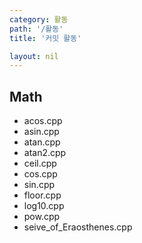 ```yaml
---
category: 활동
path: '/활동'
title: '커밋 활동'

layout: nil
---
```


Math
-------
- acos.cpp<br>
- asin.cpp<br>
- atan.cpp<br>
- atan2.cpp<br>
- ceil.cpp<br>
- cos.cpp<br>
- sin.cpp<br>
- floor.cpp<br>
- log10.cpp<br>
- pow.cpp<br>
- seive_of_Eraosthenes.cpp<br>
